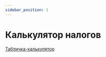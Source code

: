 ```yaml
---
sidebar_position: 1
---
```


# Калькулятор налогов

[Табличка-калькулятор](https://docs.google.com/spreadsheets/d/1pfzP7qT1mZsBIkNCmQbLtFmF5BAyJdtyWonhC7wq-jM/edit?usp=sharing)
